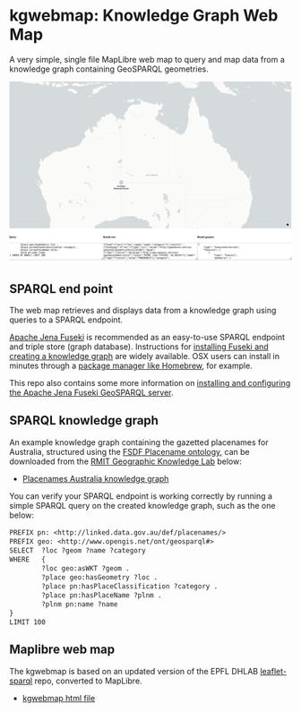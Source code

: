 # kgwebmap: Knowledge Graph Web Map
A very simple, single file MapLibre web map to query and map data from a knowledge graph containing GeoSPARQL geometries.

 ![kgwebmap example](kgwebmap.png)

## SPARQL end point
The web map retrieves and displays data from a knowledge graph using queries to a SPARQL endpoint. 

[Apache Jena Fuseki](https://jena.apache.org/documentation/fuseki2/) is recommended as an easy-to-use SPARQL endpoint and triple store (graph database). Instructions for [installing Fuseki and creating a knowledge graph](https://medium.com/@rrichajalota234/how-to-apache-jena-fuseki-3-x-x-1304dd810f09) are widely available. OSX users can install in minutes through a [package manager like Homebrew](https://formulae.brew.sh/formula/fuseki), for example. 

This repo also contains some more information on [installing and configuring the Apache Jena Fuseki GeoSPARQL server](geosparql-config.md). 

## SPARQL knowledge graph
An example knowledge graph containing the gazetted placenames for Australia, structured using the [FSDF Placename ontology](https://geoscienceaustralia.github.io/Placenames-Ontology/), can be downloaded from the [RMIT Geographic Knowledge Lab](http://gkl.rmit.melbourne) below:

- [Placenames Australia knowledge graph](http://gkl.rmit.melbourne/kg/pnkg_2025_03_18.ttl)

You can verify your SPARQL endpoint is working correctly by running a simple SPARQL query on the created knowledge graph, such as the one below: 

```
PREFIX pn: <http://linked.data.gov.au/def/placenames/>
PREFIX geo: <http://www.opengis.net/ont/geosparql#> 
SELECT  ?loc ?geom ?name ?category
WHERE   {
        ?loc geo:asWKT ?geom .
        ?place geo:hasGeometry ?loc .
        ?place pn:hasPlaceClassification ?category .
        ?place pn:hasPlaceName ?plnm .
        ?plnm pn:name ?name
}
LIMIT 100
```

## Maplibre web map

The kgwebmap is based on an updated version of the EPFL DHLAB [leaflet-sparql](https://github.com/dhlab-epfl/leaflet-sparql) repo, converted to MapLibre. 

- [kgwebmap html file](kgwebmap.html)

